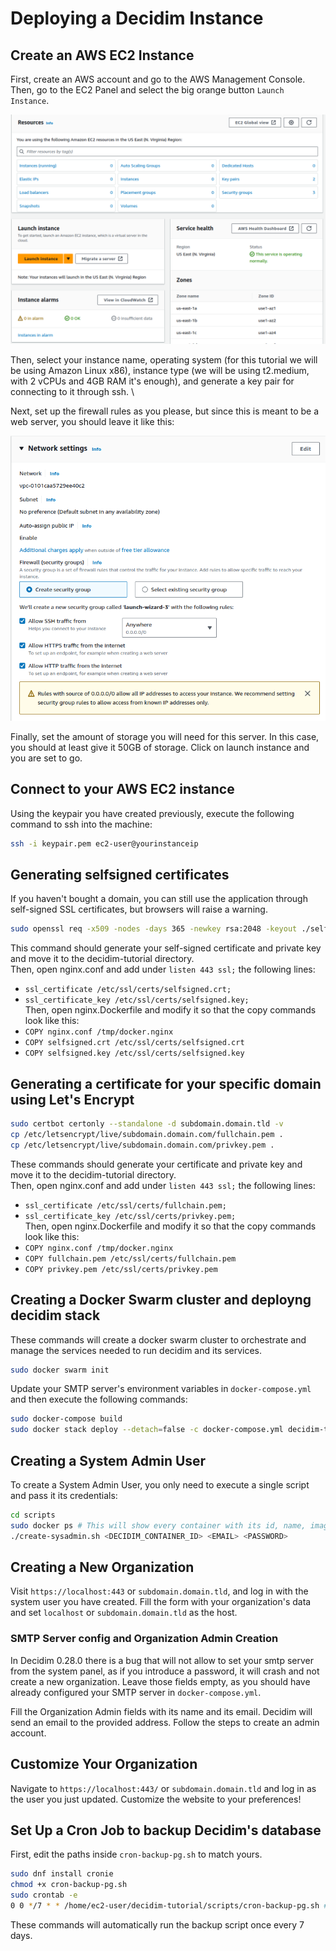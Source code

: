 # Deploying a Decidim Instance

## Create an AWS EC2 Instance
First, create an AWS account and go to the AWS Management Console. \
Then, go to the EC2 Panel and select the big orange button `Launch Instance`. 

![EC2 main page](./images/awsec2mainpage.png)

Then, select your instance name, operating system (for this tutorial we will be using Amazon Linux x86), instance type (we will be using t2.medium, with 2 vCPUs and 4GB RAM it's enough), and generate a key pair for connecting to it through ssh. \ 

Next, set up the firewall rules as you please, but since this is meant to be a web server, you should leave it like this:

![Firewall rules](./images/networkec2settings.png)

Finally, set the amount of storage you will need for this server. In this case, you should at least give it 50GB of storage. Click on launch instance and you are set to go.

## Connect to your AWS EC2 instance
Using the keypair you have created previously, execute the following command to ssh into the machine:
```bash
ssh -i keypair.pem ec2-user@yourinstanceip
```

## Generating selfsigned certificates
If you haven't bought a domain, you can still use the application through self-signed SSL certificates, but browsers will raise a warning.
```bash
sudo openssl req -x509 -nodes -days 365 -newkey rsa:2048 -keyout ./selfsigned.key -out ./selfsigned.crt
```
This command should generate your self-signed certificate and private key and move it to the decidim-tutorial directory. \
Then, open nginx.conf and add under `listen 443 ssl;` the following lines:
- `ssl_certificate /etc/ssl/certs/selfsigned.crt;`
- `ssl_certificate_key /etc/ssl/certs/selfsigned.key;` \
Then, open nginx.Dockerfile and modify it so that the copy commands look like this:
- `COPY nginx.conf /tmp/docker.nginx`
- `COPY selfsigned.crt /etc/ssl/certs/selfsigned.crt`
- `COPY selfsigned.key /etc/ssl/certs/selfsigned.key`

## Generating a certificate for your specific domain using Let's Encrypt
```bash
sudo certbot certonly --standalone -d subdomain.domain.tld -v
cp /etc/letsencrypt/live/subdomain.domain.com/fullchain.pem .
cp /etc/letsencrypt/live/subdomain.domain.com/privkey.pem .
```
These commands should generate your certificate and private key and move it to the decidim-tutorial directory. \
Then, open nginx.conf and add under `listen 443 ssl;` the following lines:
- `ssl_certificate /etc/ssl/certs/fullchain.pem;`
- `ssl_certificate_key /etc/ssl/certs/privkey.pem;` \
Then, open nginx.Dockerfile and modify it so that the copy commands look like this:
- `COPY nginx.conf /tmp/docker.nginx`
- `COPY fullchain.pem /etc/ssl/certs/fullchain.pem`
- `COPY privkey.pem /etc/ssl/certs/privkey.pem`

## Creating a Docker Swarm cluster and deployng decidim stack
These commands will create a docker swarm cluster to orchestrate and manage the services needed to run decidim and its services.
```bash
sudo docker swarm init
```
Update your SMTP server's environment variables in `docker-compose.yml` and then execute the following commands:
```bash
sudo docker-compose build
sudo docker stack deploy --detach=false -c docker-compose.yml decidim-tutorial
```

## Creating a System Admin User
To create a System Admin User, you only need to execute a single script and pass it its credentials:
```bash
cd scripts
sudo docker ps # This will show every container with its id, name, image_name, etc
./create-sysadmin.sh <DECIDIM_CONTAINER_ID> <EMAIL> <PASSWORD>
```

## Creating a New Organization

Visit `https://localhost:443` or `subdomain.domain.tld`, and log in with the system user you have created. Fill the form with your organization's data and set `localhost` or `subdomain.domain.tld` as the host.

### SMTP Server config and Organization Admin Creation

In Decidim 0.28.0 there is a bug that will not allow to set your smtp server from the system panel, as if you introduce a password, it will crash and not create a new organization. Leave those fields empty, as you should have already configured your SMTP server in `docker-compose.yml`.

Fill the Organization Admin fields with its name and its email. Decidim will send an email to the provided address. Follow the steps to create an admin account.

## Customize Your Organization

Navigate to `https://localhost:443/` or `subdomain.domain.tld` and log in as the user you just updated.
Customize the website to your preferences!

## Set Up a Cron Job to backup Decidim's database
First, edit the paths inside `cron-backup-pg.sh` to match yours.
```bash
sudo dnf install cronie
chmod +x cron-backup-pg.sh
sudo crontab -e
0 0 */7 * * /home/ec2-user/decidim-tutorial/scripts/cron-backup-pg.sh # Paste this inside the text editor and exit
```
These commands will automatically run the backup script once every 7 days.
